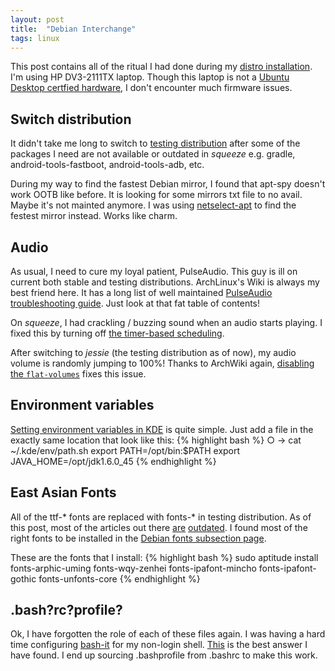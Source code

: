 ```yaml
---
layout: post
title:  "Debian Interchange"
tags: linux
---
```


This post contains all of the ritual I had done during my [distro installation][prev]. I'm using HP DV3-2111TX laptop. Though this laptop is not a [Ubuntu Desktop certfied hardware][ubuntu-certified-list], I don't encounter much firmware issues.

## Switch distribution
It didn't take me long to switch to [testing distribution][testing] after some of the packages I need are not available or outdated in *squeeze* e.g. gradle, android-tools-fastboot, android-tools-adb, etc.

During my way to find the fastest Debian mirror, I found that apt-spy doesn't work OOTB like before. It is looking for some mirrors txt file to no avail. Maybe it's not mainted anymore. I was using [netselect-apt][netselect-apt] to find the festest mirror instead. Works like charm.

## Audio
As usual, I need to cure my loyal patient, PulseAudio. This guy is ill on current both stable and testing distributions. ArchLinux's Wiki is always my best friend here. It has a long list of well maintained [PulseAudio troubleshooting guide][arch-pulseaudio]. Just look at that fat table of contents!

On *squeeze*, I had crackling / buzzing sound when an audio starts playing. I fixed this by turning off [the timer-based scheduling][arch-tsched].

After switching to *jessie* (the testing distribution as of now), my audio volume is randomly jumping to 100%! Thanks to ArchWiki again, [disabling the `flat-volumes`][arch-jump] fixes this issue.

## Environment variables
[Setting environment variables in KDE][env] is quite simple. Just add a file in the exactly same location that look like this:
{% highlight bash %}
    ○ → cat ~/.kde/env/path.sh
    export PATH=/opt/bin:$PATH
    export JAVA_HOME=/opt/jdk1.6.0_45
{% endhighlight %}

## East Asian Fonts
All of the ttf-* fonts are replaced with fonts-* in testing distribution. As of this post, most of the articles out there [are][outdated2] [outdated][outdated1]. I found most of the right fonts to be installed in the [Debian fonts subsection page][fonts].

These are the fonts that I install:
{% highlight bash %}
sudo aptitude install fonts-arphic-uming fonts-wqy-zenhei fonts-ipafont-mincho fonts-ipafont-gothic fonts-unfonts-core
{% endhighlight %}

## .bash?rc?profile?
Ok, I have forgotten the role of each of these files again. I was having a hard time configuring [bash-it][bash-it] for my non-login shell. [This][superuser] is the best answer I have found. I end up sourcing .bashprofile from .bashrc to make this work.

[prev]: {{page.previous.url}}
[readerchoice]: http://www.linuxjournal.com/rc2013?page=8
[testing]: http://www.debian.org/releases/testing/
[ubuntu-certified-list]: http://www.ubuntu.com/certification/desktop/make/HP/?page=1&category=Laptop
[netselect-apt]: http://askubuntu.com/questions/39922/how-do-you-select-the-fastest-mirror-from-the-command-line
[outdated1]: https://wiki.debian.org/Fonts#Commonly_Used_Fonts
[outdated2]: http://en.wikipedia.org/wiki/Help%3AMultilingual_support_%28East_Asian%29#Debian-based_GNU.2FLinux
[fonts]: http://packages.debian.org/testing/fonts/
[arch-pulseaudio]: https://wiki.archlinux.org/index.php/PulseAudio
[arch-tsched]: https://wiki.archlinux.org/index.php/PulseAudio#Glitches.2C_skips_or_crackling
[arch-jump]: https://wiki.archlinux.org/index.php/PulseAudio#Clients_alter_master_output_volume_.28aka_volume_jumps_to_100.25_after_running_application.29
[env]: http://userbase.kde.org/Session_Environment_Variables
[bash-it]: https://github.com/revans/bash-it
[superuser]: http://superuser.com/a/183980